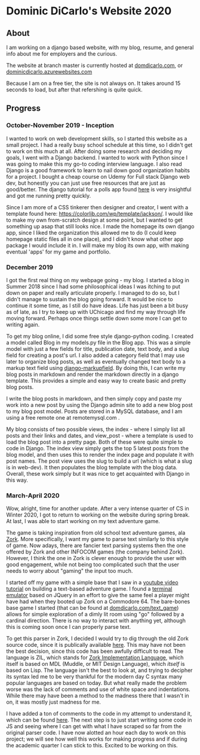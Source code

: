 # Dominic DiCarlo's Website 2020

## About

I am working on a django based website, with my blog, resume, and general info about me for employers and the curious.

The website at branch master is currently hosted at [domdicarlo.com](https://domdicarlo.com), or [dominicdicarlo.azurewebsites.com](https://dominicdicarlo.azurewebsites.com)

Because I am on a free tier, the site is not always on. It takes around 15 seconds to load, but after that refershing is quite quick.


## Progress

### October-November 2019 - Inception

I wanted to work on web development skills, so I started this website as a small project. I had a really busy school schedule at this time,
so I didn't get to work on this much at all. After doing some research and deciding my goals, I went with a Django backend. I wanted to work with Python since I was going to make this my go-to coding interview language. I also read Django is a good framework to learn to nail down good organization habits for a project. I bought a cheap course on Udemy for Full stack Django web dev, but honestly you can just use free resources that are just as good/better. The django tutorial for a polls app found [here](https://docs.djangoproject.com/en/3.0/intro/tutorial01/#creating-the-polls-app) is very insightful and got me running pretty quickly. 

Since I am more of a CSS tinkerer then designer and creator, I went with a template found here: https://colorlib.com/wp/template/jackson/. I would like to make my own from-scratch design at some point, but I wanted to get something up asap that still looks nice. I made the homepage its own django app, since I liked the organization this allowed me to do (I could keep homepage static files all in one place), and I didn't know what other app package I would include it in. I will make my blog its own app, with making eventual 'apps' for my game and portfolio. 

### December 2019

I got the first real thing on my webpage going - my blog. I started a blog in Summer 2018 since I had some philosophical ideas I was itching to put down on paper and really articulate properly. I managed to do so, but I didn't manage to sustain the blog going forward. It would be nice to continue it some time, as I still do have ideas. Life has just been a bit busy as of late, as I try to keep up with UChicago and find my way through life moving forward. Perhaps once things settle down some more I can get to writing again.

To get my blog online, I did some free style django-python coding. I created a model called Blog in my models.py file in the Blog app. This was a simple model with just a few fields for title, publication date, text body, and a slug field for creating a post's url. I also added a category field that I may use later to organize blog posts, as well as eventually changed text body to a markup text field using [django-markupfield](https://github.com/jamesturk/django-markupfield). By doing this, I can write my blog posts in markdown and render the markdown directly in a django template. This provides a simple and easy way to create basic and pretty blog posts. 

I write the blog posts in markdown, and then simply copy and paste my work into a new post by using the Django admin site to add a new blog post to my blog post model. Posts are stored in a MySQL database, and I am using a free remote one at remotemysql.com .

My blog consists of two possible views, the index - where I simply list all posts and their links and dates, and view_post - where a template is used to load the blog post into a pretty page. Both of these were quite simple to code in Django. The index view simply gets the top 5 latest posts from the blog model, and then uses this to render the index page and populate it with post names. The post view uses the slug to build a url (which is what a slug is in web-dev). It then populates the blog template with the blog data. Overall, these work simply but it was nice to get acquainted with Django in this way.


### March-April 2020

Wow, alright, time for another update. After a very intense quarter of CS in Winter 2020, I got to return to
working on the website during spring break. At last, I was able to start working on my text adventure game. 

The game is taking inspiration from old school text adventure games, ala [Zork](https://en.wikipedia.org/wiki/Zork).
More specifically, I want my game to parse text similarly to this style of game. Now adays, there are fancier
text parsing systems then the one offered by Zork and other INFOCOM games (the company behind Zork). However,
I think the one in Zork is clever enough to provide the user with good engagement, while not being too complicated such that the user needs to worry about "gaming" the input too much. 

I started off my game with a simple base that I saw in a [youtube video tutorial](https://www.youtube.com/watch?v=CfGsX5huj9U) on building a text-based adventure game. I found a [terminal emulator](https://terminal.jcubic.pl/) based on JQuery in an effort to give the same feel a player might have had when they booted up Zork on a Commodore 64. The bare-bones base game I started (that can be found at [domdicarlo.com/text_game](domdicarlo.com/text_game)) allows for simple exploration of a dimly lit room using "go" followed by a cardinal direction. There is no way to interact with anything yet, although this is coming soon once I can properly parse text.

To get this parser in Zork, I decided I would try to dig through the old Zork source code, since it is publically available [here](https://github.com/historicalsource/zork1). This may have not been the best decision, since this code has been awfully difficult to read. The language is ZIL, which stands for [Zork Implementation Language](https://archive.org/details/Learning_ZIL_Steven_Eric_Meretzky_1995/mode/2up), which itself is based on MDL (Muddle, or MIT Design Language), which *itself* is based on Lisp. The language isn't the best to look at, and trying to decipher its syntax led me to be very thankful for the modern day C syntax many popular languages are based on today. But what really made the problem worse was the lack of comments and use of white space and indentations. While there may have been a method to the madness there that I wasn't in on, it was mostly just madness for me. 

I have added a ton of comments to the code in my attempt to understand it, which can be found [here](./dom_website/apps/text_game/static/text_game/zork-parser.zil). The next step is to just start writing some code in JS and seeing where I can get with what I have scraped so far from the original parser code. I have now alotted an hour each day to work on this project; we will see how well this works for making progress and if during the academic quarter I can stick to this. Excited to be working on this.


